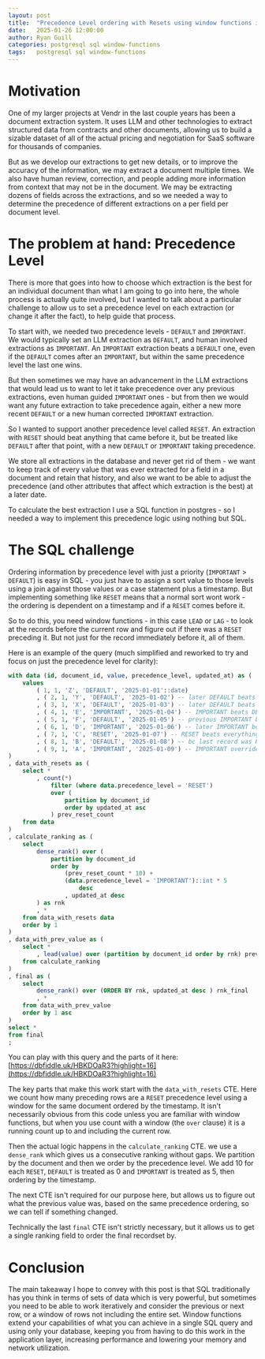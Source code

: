 ```yaml
---
layout: post
title:  "Precedence Level ordering with Resets using window functions in SQL"
date:   2025-01-26 12:00:00
author: Ryan Guill
categories: postgresql sql window-functions
tags:	postgresql sql window-functions
---
```


# Motivation

One of my larger projects at Vendr in the last couple years has been a document extraction system. It uses LLM and other technologies to extract structured data from contracts and other documents, allowing us to build a sizable dataset of all of the actual pricing and negotiation for SaaS software for thousands of companies.

But as we develop our extractions to get new details, or to improve the accuracy of the information, we may extract a document multiple times. We also have human review, correction, and people adding more information from context that may not be in the document. We may be extracting dozens of fields across the extractions, and so we needed a way to determine the precedence of different extractions on a per field per document level.

# The problem at hand: Precedence Level

There is more that goes into how to choose which extraction is the best for an individual document than what I am going to go into here, the whole process is actually quite involved, but I wanted to talk about a particular challenge to allow us to set a precedence level on each extraction (or change it after the fact), to help guide that process.

To start with, we needed two precedence levels - `DEFAULT` and `IMPORTANT`. We would typically set an LLM extraction as `DEFAULT`, and human involved extractions as `IMPORTANT`. An `IMPORTANT` extraction beats a `DEFAULT` one, even if the `DEFAULT` comes after an `IMPORTANT`, but within the same precedence level the last one wins.

But then sometimes we may have an advancement in the LLM extractions that would lead us to want to let it take precedence over any previous extractions, even human guided `IMPORTANT` ones - but from then we would want any future extraction to take precedence again, either a new more recent `DEFAULT` or a new human corrected `IMPORTANT` extraction.

So I wanted to support another precedence level called `RESET`. An extraction with `RESET` should beat anything that came before it, but be treated like `DEFAULT` after that point, with a new `DEFAULT` or `IMPORTANT` taking precedence.

We store all extractions in the database and never get rid of them - we want to keep track of every value that was ever extracted for a field in a document and retain that history, and also we want to be able to adjust the precedence (and other attributes that affect which extraction is the best) at a later date.

To calculate the best extraction I use a SQL function in postgres - so I needed a way to implement this precedence logic using nothing but SQL.

# The SQL challenge

Ordering information by precedence level with just a priority (`IMPORTANT` > `DEFAULT`) is easy in SQL - you just have to assign a sort value to those levels using a join against those values or a case statement plus a timestamp. But implementing something like `RESET` means that a normal sort wont work - the ordering is dependent on a timestamp and if a `RESET` comes before it.

So to do this, you need window functions - in this case `LEAD` or `LAG` - to look at the records before the current row and figure out if there was a `RESET` preceding it. But not just for the record immediately before it, all of them.

Here is an example of the query (much simplified and reworked to try and focus on just the precedence level for clarity):

```sql
with data (id, document_id, value, precedence_level, updated_at) as (
	values
		( 1, 1, 'Z', 'DEFAULT', '2025-01-01'::date)
		, ( 2, 1, 'Y', 'DEFAULT', '2025-01-02') -- later DEFAULT beats previous DEFAULT
		, ( 3, 1, 'X', 'DEFAULT', '2025-01-03') -- later DEFAULT beats previous DEFAULT
		, ( 4, 1, 'E', 'IMPORTANT', '2025-01-04') -- IMPORTANT beats DEFAULT
		, ( 5, 1, 'F', 'DEFAULT', '2025-01-05') -- previous IMPORTANT beats this record
		, ( 6, 1, 'D', 'IMPORTANT', '2025-01-06') -- later IMPORTANT beats previous IMPORTANT
		, ( 7, 1, 'C', 'RESET', '2025-01-07') -- RESET beats everything else
		, ( 8, 1, 'B', 'DEFAULT', '2025-01-08') -- bc last record was RESET this DEFAULT now takes precedence
		, ( 9, 1, 'A', 'IMPORTANT', '2025-01-09') -- IMPORTANT overrides DEFAULT
)
, data_with_resets as (
	select *
		, count(*)
			filter (where data.precedence_level = 'RESET')
			over (
				partition by document_id
				order by updated_at asc
			) prev_reset_count
	from data
)
, calculate_ranking as (
	select
		dense_rank() over (
			partition by document_id
			order by
				(prev_reset_count * 10) +
				(data.precedence_level = 'IMPORTANT')::int * 5
					desc
				, updated_at desc
		) as rnk
		, *
	from data_with_resets data
	order by 1
)
, data_with_prev_value as (
	select *
		, lead(value) over (partition by document_id order by rnk) prev_value
	from calculate_ranking
)
, final as (
	select
		dense_rank() over (ORDER BY rnk, updated_at desc ) rnk_final
		, *
	from data_with_prev_value
	order by 1 asc
)
select *
from final
;
```

You can play with this query and the parts of it here: [https://dbfiddle.uk/HBKDOaR3?highlight=16](https://dbfiddle.uk/HBKDOaR3?highlight=16)

The key parts that make this work start with the `data_with_resets` CTE. Here we count how many preceding rows are a `RESET` precedence level using a window for the same document ordered by the timestamp. It isn't necessarily obvious from this code unless you are familiar with window functions, but when you use count with a window (the `over` clause) it is a running count up to and including the current row.

Then the actual logic happens in the `calculate_ranking` CTE. we use a `dense_rank` which gives us a consecutive ranking without gaps. We partition by the document and then we order by the precedence level. We add 10 for each `RESET`, `DEFAULT` is treated as 0 and `IMPORTANT` is treated as 5, then ordering by the timestamp.

The next CTE isn't required for our purpose here, but allows us to figure out what the previous value was, based on the same precedence ordering, so we can tell if something changed.

Technically the last `final` CTE isn't strictly necessary, but it allows us to get a single ranking field to order the final recordset by.

# Conclusion

The main takeaway I hope to convey with this post is that SQL traditionally has you think in terms of sets of data which is very powerful, but sometimes you need to be able to work iteratively and consider the previous or next row, or a window of rows not including the entire set. Window functions extend your capabilities of what you can achieve in a single SQL query and using only your database, keeping you from having to do this work in the application layer, increasing performance and lowering your memory and network utilization.

